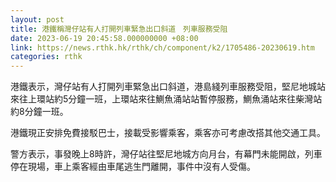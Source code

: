 ```yaml
---
layout: post
title: 港鐵稱灣仔站有人打開列車緊急出口斜道　列車服務受阻
date: 2023-06-19 20:45:58.000000000 +08:00
link: https://news.rthk.hk/rthk/ch/component/k2/1705486-20230619.htm
categories: rthk
---
```


港鐵表示，灣仔站有人打開列車緊急出口斜道，港島綫列車服務受阻，堅尼地城站來往上環站約5分鐘一班，上環站來往鰂魚涌站站暫停服務，鰂魚涌站來往柴灣站約8分鐘一班。

港鐵現正安排免費接駁巴士，接載受影響乘客，乘客亦可考慮改搭其他交通工具。

警方表示，事發晚上8時許，灣仔站往堅尼地城方向月台，有幕門未能開啟，列車停在現場，車上乘客經由車尾逃生門離開，事件中沒有人受傷。
